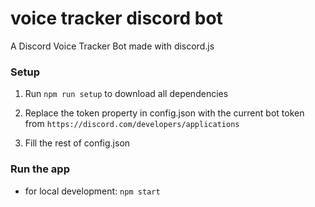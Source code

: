 # voice tracker discord bot
A Discord Voice Tracker Bot made with discord.js

### Setup

1. Run `npm run setup` to download all dependencies

2. Replace the token property in config.json with the current bot token from `https://discord.com/developers/applications`

3. Fill the rest of config.json

### Run the app

- for local development: `npm start`